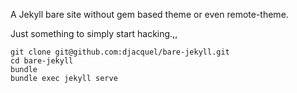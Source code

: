 A Jekyll bare site without gem based theme or even remote-theme.

Just something to simply start hacking.,,

    git clone git@github.com:djacquel/bare-jekyll.git
    cd bare-jekyll
    bundle
    bundle exec jekyll serve
